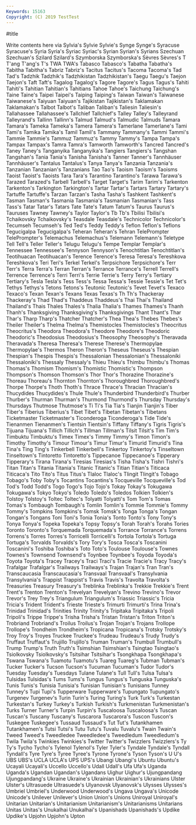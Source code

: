 ```yaml
---
Keywords: 15163
Copyright: (C) 2019 TestTest
---
```


#title

Write contents here
via
Sylvia's Sylvie Sylvie's Synge Synge's Syracuse Syracuse's Syria Syria's Syriac
Syriac's Syrian Syrian's Syrians Szechuan Szechuan's Szilard Szilard's Szymborska Szymborska's
Sèvres Sèvres's T T'ang T'ang's T's TWA TWA's Tabasco Tabasco's
Tabatha Tabatha's Tabitha Tabitha's Tabriz Tabriz's Tacitus Tacitus's Tacoma Tacoma's
Tad Tad's Tadzhik Tadzhik's Tadzhikistan Tadzhikistan's Taegu Taegu's Taejon Taejon's
Taft Taft's Tagalog Tagalog's Tagore Tagore's Tagus Tagus's Tahiti Tahiti's
Tahitian Tahitian's Tahitians Tahoe Tahoe's Taichung Taichung's Taine Taine's Taipei
Taipei's Taiping Taiping's Taiwan Taiwan's Taiwanese Taiwanese's Taiyuan Taiyuan's Tajikistan
Tajikistan's Taklamakan Taklamakan's Talbot Talbot's Taliban Taliban's Taliesin Taliesin's Tallahassee
Tallahassee's Tallchief Tallchief's Talley Talley's Talleyrand Talleyrand's Tallinn Tallinn's Talmud
Talmud's Talmudic Talmuds Tamara Tamara's Tameka Tameka's Tamera Tamera's Tamerlane
Tamerlane's Tami Tami's Tamika Tamika's Tamil Tamil's Tammany Tammany's Tammi
Tammi's Tammie Tammie's Tammuz Tammuz's Tammy Tammy's Tampa Tampa's Tampax
Tampax's Tamra Tamra's Tamworth Tamworth's Tancred Tancred's Taney Taney's Tanganyika
Tanganyika's Tangiers Tangiers's Tangshan Tangshan's Tania Tania's Tanisha Tanisha's Tanner
Tanner's Tannhäuser Tannhäuser's Tantalus Tantalus's Tanya Tanya's Tanzania Tanzania's Tanzanian
Tanzanian's Tanzanians Tao Tao's Taoism Taoism's Taoisms Taoist Taoist's Taoists
Tara Tara's Tarantino Tarantino's Tarawa Tarawa's Tarazed Tarazed's Tarbell Tarbell's
Target Target's Tarim Tarim's Tarkenton Tarkenton's Tarkington Tarkington's Tartar Tartar's
Tartars Tartary Tartary's Tartuffe Tartuffe's Tarzan Tarzan's Tasha Tasha's Tashkent
Tashkent's Tasman Tasman's Tasmania Tasmania's Tasmanian Tasmanian's Tass Tass's Tatar
Tatar's Tatars Tate Tate's Tatum Tatum's Taurus Taurus's Tauruses Tawney
Tawney's Taylor Taylor's Tb Tb's Tbilisi Tbilisi's Tchaikovsky Tchaikovsky's Teasdale
Teasdale's Technicolor Technicolor's Tecumseh Tecumseh's Ted Ted's Teddy Teddy's Teflon
Teflon's Teflons Tegucigalpa Tegucigalpa's Teheran Teheran's Tehran TelePrompter TelePrompter's Telemachus
Telemachus's Telemann Telemann's Teletype Tell Tell's Teller Teller's Telugu Telugu's
Tempe Templar Templar's Tennessee Tennessee's Tennyson Tennyson's Tenochtitlan Tenochtitlan's Teotihuacan
Teotihuacan's Terence Terence's Teresa Teresa's Tereshkova Tereshkova's Teri Teri's Terkel
Terkel's Terpsichore Terpsichore's Terr Terr's Terra Terra's Terran Terran's Terrance
Terrance's Terrell Terrell's Terrence Terrence's Terri Terri's Terrie Terrie's Terry
Terry's Tertiary Tertiary's Tesla Tesla's Tess Tess's Tessa Tessa's Tessie
Tessie's Tet Tet's Tethys Tethys's Tetons Tetons's Teutonic Teutonic's Tevet
Tevet's Texaco Texaco's Texan Texan's Texans Texas Texas's Th Th's
Thackeray Thackeray's Thad Thad's Thaddeus Thaddeus's Thai Thai's Thailand Thailand's
Thais Thales Thales's Thalia Thalia's Thames Thames's Thanh Thanh's Thanksgiving
Thanksgiving's Thanksgivings Thant Thant's Thar Thar's Tharp Tharp's Thatcher Thatcher's
Thea Thea's Thebes Thebes's Theiler Theiler's Thelma Thelma's Themistocles Themistocles's
Theocritus Theocritus's Theodora Theodora's Theodore Theodore's Theodoric Theodoric's Theodosius Theodosius's
Theosophy Theosophy's Theravada Theravada's Theresa Theresa's Therese Therese's Thermopylae Thermopylae's
Thermos Theron Theron's Theseus Theseus's Thespian Thespian's Thespis Thespis's Thessalonian
Thessalonian's Thessaloníki Thessaloníki's Thessaly Thessaly's Thieu Thieu's Thimbu Thimbu's Thomas
Thomas's Thomism Thomism's Thomistic Thomistic's Thompson Thompson's Thomson Thomson's Thor
Thor's Thorazine Thorazine's Thoreau Thoreau's Thornton Thornton's Thoroughbred Thoroughbred's Thorpe
Thorpe's Thoth Thoth's Thrace Thrace's Thracian Thracian's Thucydides Thucydides's Thule
Thule's Thunderbird Thunderbird's Thurber Thurber's Thurman Thurman's Thurmond Thurmond's Thursday
Thursday's Thursdays Thutmose Thutmose's Ti Ti's Tia Tia's Tianjin Tianjin's
Tiber Tiber's Tiberius Tiberius's Tibet Tibet's Tibetan Tibetan's Tibetans Ticketmaster
Ticketmaster's Ticonderoga Ticonderoga's Tide Tide's Tienanmen Tienanmen's Tientsin Tientsin's Tiffany
Tiffany's Tigris Tigris's Tijuana Tijuana's Tillich Tillich's Tillman Tillman's Tilsit
Tilsit's Tim Tim's Timbuktu Timbuktu's Timex Timex's Timmy Timmy's Timon
Timon's Timothy Timothy's Timour Timour's Timur Timur's Timurid Timurid's Tina
Tina's Ting Ting's Tinkerbell Tinkerbell's Tinkertoy Tinkertoy's Tinseltown Tinseltown's Tintoretto
Tintoretto's Tippecanoe Tippecanoe's Tipperary Tipperary's Tirana Tirana's Tiresias Tiresias's Tisha
Tisha's Tishri Tishri's Titan Titan's Titania Titania's Titanic Titanic's Titian
Titian's Titicaca Titicaca's Tito Tito's Titus Titus's Tlaloc Tlaloc's Tlingit
Tlingit's Tobago Tobago's Toby Toby's Tocantins Tocantins's Tocqueville Tocqueville's Tod
Tod's Todd Todd's Togo Togo's Tojo Tojo's Tokay Tokay's Tokugawa
Tokugawa's Tokyo Tokyo's Toledo Toledo's Toledos Tolkien Tolkien's Tolstoy Tolstoy's
Toltec Toltec's Tolyatti Tolyatti's Tom Tom's Tomas Tomas's Tombaugh Tombaugh's
Tomlin Tomlin's Tommie Tommie's Tommy Tommy's Tompkins Tompkins's Tomsk Tomsk's
Tonga Tonga's Tongan Tongan's Tongans Toni Toni's Tonia Tonia's Tonto
Tonto's Tony Tony's Tonya Tonya's Topeka Topeka's Topsy Topsy's Torah
Torah's Torahs Tories Toronto Toronto's Torquemada Torquemada's Torrance Torrance's Torrens
Torrens's Torres Torres's Torricelli Torricelli's Tortola Tortola's Tortuga Tortuga's Torvalds
Torvalds's Tory Tory's Tosca Tosca's Toscanini Toscanini's Toshiba Toshiba's Toto
Toto's Toulouse Toulouse's Townes Townes's Townsend Townsend's Toynbee Toynbee's Toyoda
Toyoda's Toyota Toyota's Tracey Tracey's Traci Traci's Tracie Tracie's Tracy
Tracy's Trafalgar Trafalgar's Trailways Trailways's Trajan Trajan's Tran Tran's Transcaucasia
Transcaucasia's Transvaal Transvaal's Transylvania Transylvania's Trappist Trappist's Travis Travis's Travolta
Travolta's Treasuries Treasury Treasury's Treblinka Treblinka's Trekkie Trekkie's Trent Trent's
Trenton Trenton's Trevelyan Trevelyan's Trevino Trevino's Trevor Trevor's Trey Trey's
Triangulum Triangulum's Triassic Triassic's Tricia Tricia's Trident Trident's Trieste Trieste's
Trimurti Trimurti's Trina Trina's Trinidad Trinidad's Trinities Trinity Trinity's Tripitaka
Tripitaka's Tripoli Tripoli's Trippe Trippe's Trisha Trisha's Tristan Tristan's Triton
Triton's Trobriand Trobriand's Troilus Troilus's Trojan Trojan's Trojans Trollope Trollope's
Trondheim Trondheim's Tropicana Tropicana's Trotsky Trotsky's Troy Troy's Troyes Truckee
Truckee's Trudeau Trudeau's Trudy Trudy's Truffaut Truffaut's Trujillo Trujillo's Truman
Truman's Trumbull Trumbull's Trump Trump's Truth Truth's Tsimshian Tsimshian's Tsingtao
Tsingtao's Tsiolkovsky Tsiolkovsky's Tsitsihar Tsitsihar's Tsongkhapa Tsongkhapa's Tswana Tswana's Tuamotu
Tuamotu's Tuareg Tuareg's Tubman Tubman's Tucker Tucker's Tucson Tucson's Tucuman
Tucuman's Tudor Tudor's Tuesday Tuesday's Tuesdays Tulane Tulane's Tull Tull's
Tulsa Tulsa's Tulsidas Tulsidas's Tums Tums's Tungus Tungus's Tunguska Tunguska's
Tunis Tunis's Tunisia Tunisia's Tunisian Tunisian's Tunisians Tunney Tunney's Tupi
Tupi's Tupperware Tupperware's Tupungato Tupungato's Turgenev Turgenev's Turin Turin's Turing
Turing's Turk Turk's Turkestan Turkestan's Turkey Turkey's Turkish Turkish's Turkmenistan
Turkmenistan's Turks Turner Turner's Turpin Turpin's Tuscaloosa Tuscaloosa's Tuscan Tuscan's
Tuscany Tuscany's Tuscarora Tuscarora's Tuscon Tuscon's Tuskegee Tuskegee's Tussaud Tussaud's
Tut Tut's Tutankhamen Tutankhamen's Tutsi Tutsi's Tutu Tutu's Tuvalu Tuvalu's
Twain Twain's Tweed Tweed's Tweedledee Tweedledee's Tweedledum Tweedledum's Twila Twila's
Twinkies Twinkies's Twitter Twitter's Twizzlers Twizzlers's Ty Ty's Tycho Tycho's
Tylenol Tylenol's Tyler Tyler's Tyndale Tyndale's Tyndall Tyndall's Tyre Tyre's
Tyree Tyree's Tyrone Tyrone's Tyson Tyson's U U's UBS UBS's
UCLA UCLA's UPS UPS's Ubangi Ubangi's Ubuntu Ubuntu's Ucayali Ucayali's
Uccello Uccello's Udall Udall's Ufa Ufa's Uganda Uganda's Ugandan Ugandan's
Ugandans Uighur Uighur's Ujungpandang Ujungpandang's Ukraine Ukraine's Ukrainian Ukrainian's Ukrainians
Ulster Ulster's Ultrasuede Ultrasuede's Ulyanovsk Ulyanovsk's Ulysses Ulysses's Umbriel Umbriel's
Underwood Underwood's Ungava Ungava's Unicode Unicode's Unilever Unilever's Union Union's
Unions Uniroyal Uniroyal's Unitarian Unitarian's Unitarianism Unitarianism's Unitarianisms Unitarians Unitas
Unitas's Unukalhai Unukalhai's Upanishads Upanishads's Updike Updike's Upjohn Upjohn's Upton
